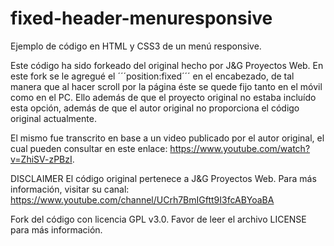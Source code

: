 # fixed-header-menuresponsive
Ejemplo de código en HTML y CSS3 de un menú responsive.

Este código ha sido forkeado del original hecho por J&G Proyectos Web. En este fork se le agregué el ´´´position:fixed´´´ en el encabezado, de tal manera que al hacer scroll por la página éste se quede fijo tanto en el móvil como en el PC. Ello además de que el proyecto original no estaba incluído esta opción, además de que el autor original no proporciona el código original actualmente.

El mismo fue transcrito en base a un video publicado por el autor original, el cual pueden consultar en este enlace: https://www.youtube.com/watch?v=ZhiSV-zPBzI.

DISCLAIMER El código original pertenece a J&G Proyectos Web. Para más información, visitar su canal: https://www.youtube.com/channel/UCrh7BmIGftt9I3fcABYoaBA

Fork del código con licencia GPL v3.0. Favor de leer el archivo LICENSE para más información.
